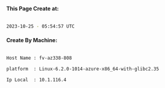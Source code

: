 
   
#### This Page Create at:

```bash

2023-10-25 - 05:54:57 UTC

```

#### Create By Machine:

```bash

Host Name : fv-az338-808

platform  : Linux-6.2.0-1014-azure-x86_64-with-glibc2.35

Ip Local  : 10.1.116.4

```

